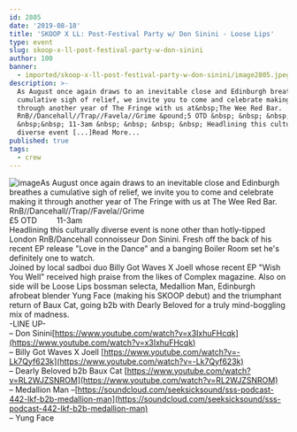 ```yaml
---
id: 2805
date: '2019-08-18'
title: 'SKOOP X LL: Post-Festival Party w/ Don Sinini - Loose Lips'
type: event
slug: skoop-x-ll-post-festival-party-w-don-sinini
author: 100
banner:
  - imported/skoop-x-ll-post-festival-party-w-don-sinini/image2805.jpeg
description: >-
  As August once again draws to an inevitable close and Edinburgh breathes a
  cumulative sigh of relief, we invite you to come and celebrate making it
  through another year of The Fringe with us at&nbsp;The Wee Red Bar.
  RnB//Dancehall//Trap//Favela//Grime &pound;5 OTD &nbsp; &nbsp; &nbsp;
  &nbsp;&nbsp; 11-3am &nbsp; &nbsp; &nbsp; &nbsp; Headlining this culturally
  diverse event [...]Read More...
published: true
tags:
  - crew
---
```

![image](../imported/skoop-x-ll-post-festival-party-w-don-sinini/image2805.jpeg)As August once again draws to an inevitable close and Edinburgh breathes a cumulative sigh of relief, we invite you to come and celebrate making it through another year of The Fringe with us at The Wee Red Bar.  
RnB//Dancehall//Trap//Favela//Grime  
£5 OTD         11-3am          
Headlining this culturally diverse event is none other than hotly-tipped London RnB/Dancehall connoisseur Don Sinini. Fresh off the back of his recent EP release "Love in the Dance" and a banging Boiler Room set he's definitely one to watch.  
Joined by local sadboi duo Billy Got Waves X Joell whose recent EP "Wish You Well" received high praise from the likes of Complex magazine. Also on side will be Loose Lips bossman selecta, Medallion Man, Edinburgh afrobeat blender Yung Face (making his SKOOP debut) and the triumphant return of Baux Cat, going b2b with Dearly Beloved for a truly mind-boggling mix of madness.   
\-LINE UP-  
– Don Sinini[https://www.youtube.com/watch?v=x3IxhuFHcqk](https://www.youtube.com/watch?v=x3IxhuFHcqk)  
– Billy Got Waves X Joell [https://www.youtube.com/watch?v=-Lk7Qyf623k](https://www.youtube.com/watch?v=-Lk7Qyf623k)  
– Dearly Beloved b2b Baux Cat [https://www.youtube.com/watch?v=RL2WJZSNROM](https://www.youtube.com/watch?v=RL2WJZSNROM)  
– Medallion Man –[https://soundcloud.com/seeksicksound/sss-podcast-442-lkf-b2b-medallion-man](https://soundcloud.com/seeksicksound/sss-podcast-442-lkf-b2b-medallion-man)  
– Yung Face